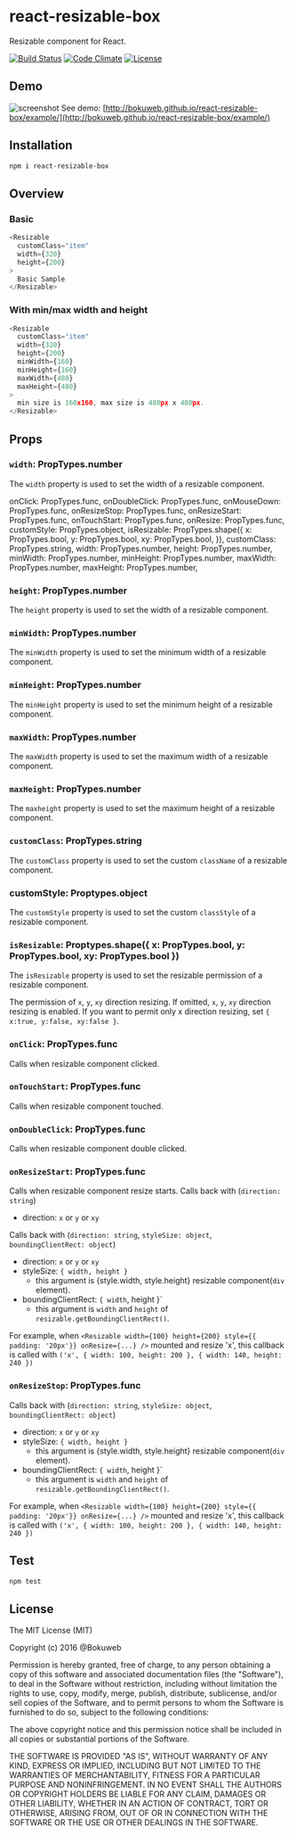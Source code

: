 # react-resizable-box

Resizable component for React.

[![Build Status](https://travis-ci.org/bokuweb/react-resizable-box.svg)](https://travis-ci.org/bokuweb/react-resizable-box)
[![Code Climate](https://codeclimate.com/github/bokuweb/react-resizable-box/badges/gpa.svg)](https://codeclimate.com/github/bokuweb/react-resizable-box)
[![License](http://img.shields.io/npm/l/object.assign.svg)](https://github.com/bokuweb/react-resizable-box#license)

## Demo

![screenshot](https://github.com/bokuweb/react-resizable-box/blob/master/docs/screenshot.gif?raw=true)
See demo: [http://bokuweb.github.io/react-resizable-box/example/](http://bokuweb.github.io/react-resizable-box/example/)


## Installation

```sh
npm i react-resizable-box
```

## Overview

### Basic

``` javascript
<Resizable
  customClass="item"
  width={320}
  height={200}
>
  Basic Sample
</Resizable>
```

### With min/max width and height

``` javascript
<Resizable
  customClass="item"
  width={320}
  height={200}
  minWidth={160}
  minHeight={160}
  maxWidth={480}
  maxHeight={480}
>
  min size is 160x160, max size is 480px x 480px.
</Resizable>
```

## Props

### `width`: PropTypes.number

The `width` property is used to set the width of a resizable component.


onClick: PropTypes.func,
    onDoubleClick: PropTypes.func,
    onMouseDown: PropTypes.func,
    onResizeStop: PropTypes.func,
    onResizeStart: PropTypes.func,
    onTouchStart: PropTypes.func,
    onResize: PropTypes.func,
    customStyle: PropTypes.object,
    isResizable: PropTypes.shape({
      x: PropTypes.bool,
      y: PropTypes.bool,
      xy: PropTypes.bool,
    }),
    customClass: PropTypes.string,
    width: PropTypes.number,
    height: PropTypes.number,
    minWidth: PropTypes.number,
    minHeight: PropTypes.number,
    maxWidth: PropTypes.number,
    maxHeight: PropTypes.number,
    
### `height`: PropTypes.number

The `height` property is used to set the width of a resizable component.

### `minWidth`: PropTypes.number

The `minWidth` property is used to set the minimum width of a resizable component.

### `minHeight`: PropTypes.number

The `minHeight` property is used to set the minimum height of a resizable component.

### `maxWidth`: PropTypes.number

The `maxWidth` property is used to set the maximum width of a resizable component.

### `maxHeight`: PropTypes.number

The `maxheight` property is used to set the maximum height of a resizable component.

### `customClass`: PropTypes.string

The `customClass` property is used to set the custom `className` of a resizable component.

### customStyle: Proptypes.object

The `customStyle` property is used to set the custom `classStyle` of a resizable component.

### `isResizable`: Proptypes.shape({ x: PropTypes.bool, y: PropTypes.bool, xy: PropTypes.bool })

The `isResizable` property is used to set the resizable permission of a resizable component.

The permission of `x`, `y`, `xy` direction resizing.
If omitted, `x`, `y`, `xy` direction resizing is enabled.
If you want to permit only x direction resizing, set `{ x:true, y:false, xy:false }`. 

### `onClick`: PropTypes.func

Calls when resizable component clicked.

### `onTouchStart`: PropTypes.func

Calls when resizable component touched.

### `onDoubleClick`: PropTypes.func

Calls when resizable component double clicked.

### `onResizeStart`: PropTypes.func

Calls when resizable component resize starts.
Calls back with (`direction: string`)

- direction: `x` or `y` or `xy`

Calls back with (`direction: string`, `styleSize: object`, `boundingClientRect: object`)

- direction: `x` or `y` or `xy`
- styleSize: `{ width, height }`
  - this argument is {style.width, style.height} resizable component(`div` element).
- boundingClientRect: `{ width`, height }`
  - this argument is `width` and `height` of `resizable.getBoundingClientRect()`.
  
For example, when `<Resizable width={100} height={200} style={{ padding: '20px'}} onResize={...} />` mounted and resize 'x', this callback is called with `('x', { width: 100, height: 200 }, { width: 140, height: 240 })`

### `onResizeStop`: PropTypes.func

Calls back with (`direction: string`, `styleSize: object`, `boundingClientRect: object`)

- direction: `x` or `y` or `xy`
- styleSize: `{ width, height }`
  - this argument is {style.width, style.height} resizable component(`div` element).
- boundingClientRect: `{ width`, height }`
  - this argument is `width` and `height` of `resizable.getBoundingClientRect()`.
  
For example, when `<Resizable width={100} height={200} style={{ padding: '20px'}} onResize={...} />` mounted and resize 'x', this callback is called with `('x', { width: 100, height: 200 }, { width: 140, height: 240 })`

## Test

``` sh
npm test
```

## License

The MIT License (MIT)

Copyright (c) 2016 @Bokuweb

Permission is hereby granted, free of charge, to any person obtaining a copy of this software and associated documentation files (the "Software"), to deal in the Software without restriction, including without limitation the rights to use, copy, modify, merge, publish, distribute, sublicense, and/or sell copies of the Software, and to permit persons to whom the Software is furnished to do so, subject to the following conditions:

The above copyright notice and this permission notice shall be included in all copies or substantial portions of the Software.

THE SOFTWARE IS PROVIDED "AS IS", WITHOUT WARRANTY OF ANY KIND, EXPRESS OR IMPLIED, INCLUDING BUT NOT LIMITED TO THE WARRANTIES OF MERCHANTABILITY, FITNESS FOR A PARTICULAR PURPOSE AND NONINFRINGEMENT. IN NO EVENT SHALL THE AUTHORS OR COPYRIGHT HOLDERS BE LIABLE FOR ANY CLAIM, DAMAGES OR OTHER LIABILITY, WHETHER IN AN ACTION OF CONTRACT, TORT OR OTHERWISE, ARISING FROM, OUT OF OR IN CONNECTION WITH THE SOFTWARE OR THE USE OR OTHER DEALINGS IN THE SOFTWARE.
